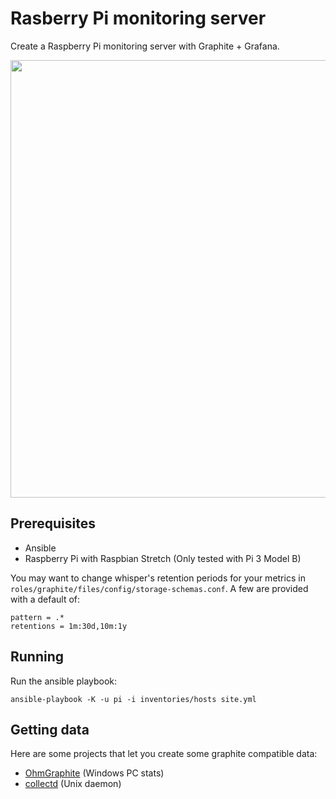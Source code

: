 # Rasberry Pi monitoring server

Create a Raspberry Pi monitoring server with Graphite + Grafana.

<img src="https://i.imgur.com/e5z3KWV.png" width="700px">

## Prerequisites

 * Ansible
 * Raspberry Pi with Raspbian Stretch (Only tested with Pi 3 Model B)
 
You may want to change whisper's retention periods for your metrics in `roles/graphite/files/config/storage-schemas.conf`.
A few are provided with a default of:
```
pattern = .*
retentions = 1m:30d,10m:1y
```
 
## Running

Run the ansible playbook:

    ansible-playbook -K -u pi -i inventories/hosts site.yml
    
## Getting data

Here are some projects that let you create some graphite compatible data:

* [OhmGraphite](https://github.com/nickbabcock/OhmGraphite) (Windows PC stats)
* [collectd](https://collectd.org/) (Unix daemon)
